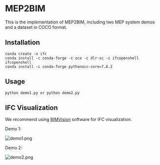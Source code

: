 # MEP2BIM

This is the implementation of MEP2BIM, including two MEP system demos and a dataset in COCO format.

## Installation

```
conda create -n ifc
conda install -c conda-forge -c oce -c dlr-sc -c ifcopenshell ifcopenshell
conda install -c conda-forge pythonocc-core=7.6.2
```

## Usage

```
python demo1.py or python demo2.py
```

## IFC  Visualization

We recommend using [BIMVision](https://bimvision.eu/download/) software for IFC visualization.

Demo 1:

![demo1.png](https://github.com/CrossStyle/MEP2BIM/blob/main/img/demo1.png?raw=true)

Demo 2:

![demo2.png](https://github.com/CrossStyle/MEP2BIM/blob/main/img/demo2.png?raw=true)